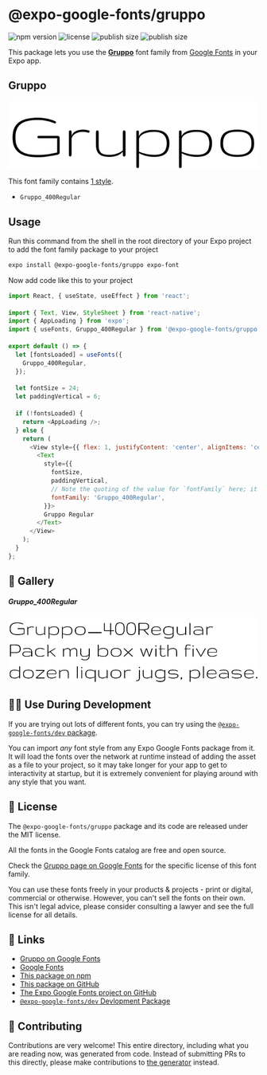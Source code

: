 # @expo-google-fonts/gruppo

![npm version](https://flat.badgen.net/npm/v/@expo-google-fonts/gruppo)
![license](https://flat.badgen.net/github/license/expo/google-fonts)
![publish size](https://flat.badgen.net/packagephobia/install/@expo-google-fonts/gruppo)
![publish size](https://flat.badgen.net/packagephobia/publish/@expo-google-fonts/gruppo)

This package lets you use the [**Gruppo**](https://fonts.google.com/specimen/Gruppo) font family from [Google Fonts](https://fonts.google.com/) in your Expo app.

## Gruppo

![Gruppo](./font-family.png)

This font family contains [1 style](#-gallery).

- `Gruppo_400Regular`

## Usage

Run this command from the shell in the root directory of your Expo project to add the font family package to your project
```sh
expo install @expo-google-fonts/gruppo expo-font
```

Now add code like this to your project
```js
import React, { useState, useEffect } from 'react';

import { Text, View, StyleSheet } from 'react-native';
import { AppLoading } from 'expo';
import { useFonts, Gruppo_400Regular } from '@expo-google-fonts/gruppo';

export default () => {
  let [fontsLoaded] = useFonts({
    Gruppo_400Regular,
  });

  let fontSize = 24;
  let paddingVertical = 6;

  if (!fontsLoaded) {
    return <AppLoading />;
  } else {
    return (
      <View style={{ flex: 1, justifyContent: 'center', alignItems: 'center' }}>
        <Text
          style={{
            fontSize,
            paddingVertical,
            // Note the quoting of the value for `fontFamily` here; it expects a string!
            fontFamily: 'Gruppo_400Regular',
          }}>
          Gruppo Regular
        </Text>
      </View>
    );
  }
};

```

## 🔡 Gallery

##### Gruppo_400Regular
![Gruppo_400Regular](./Gruppo_400Regular.ttf.png)


## 👩‍💻 Use During Development

If you are trying out lots of different fonts, you can try using the [`@expo-google-fonts/dev` package](https://github.com/expo/google-fonts/tree/master/font-packages/dev#readme).

You can import *any* font style from any Expo Google Fonts package from it. It will load the fonts
over the network at runtime instead of adding the asset as a file to your project, so it may take longer
for your app to get to interactivity at startup, but it is extremely convenient
for playing around with any style that you want.

## 📖 License

The `@expo-google-fonts/gruppo` package and its code are released under the MIT license.

All the fonts in the Google Fonts catalog are free and open source.

Check the [Gruppo page on Google Fonts](https://fonts.google.com/specimen/Gruppo) for the specific license of this font family.

You can use these fonts freely in your products & projects - print or digital, commercial or otherwise. However, you can't sell the fonts on their own. This isn't legal advice, please consider consulting a lawyer and see the full license for all details.

## 🔗 Links

- [Gruppo on Google Fonts](https://fonts.google.com/specimen/Gruppo)
- [Google Fonts](https://fonts.google.com/)
- [This package on npm](https://www.npmjs.com/package/@expo-google-fonts/gruppo)
- [This package on GitHub](https://github.com/expo/google-fonts/tree/master/font-packages/gruppo)
- [The Expo Google Fonts project on GitHub](https://github.com/expo/google-fonts)
- [`@expo-google-fonts/dev` Devlopment Package](https://github.com/expo/google-fonts/tree/master/font-packages/dev)

## 🤝 Contributing

Contributions are very welcome! This entire directory, including what you are reading now, was generated from code. Instead of submitting PRs to this directly, please make contributions to [the generator](https://github.com/expo/google-fonts/tree/master/packages/generator) instead.
